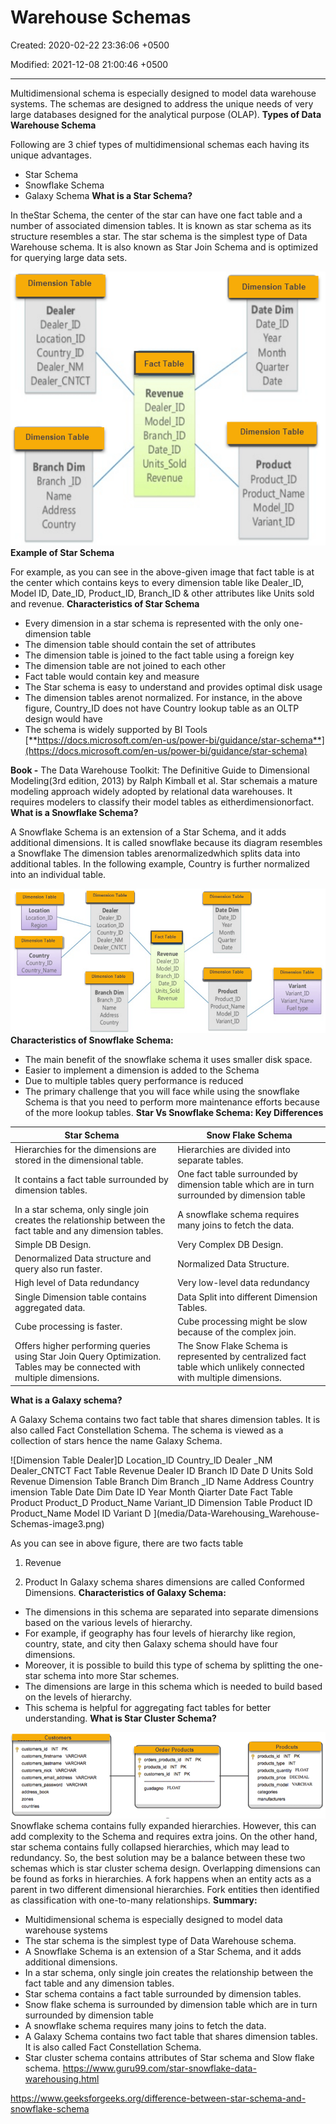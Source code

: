 # Warehouse Schemas

Created: 2020-02-22 23:36:06 +0500

Modified: 2021-12-08 21:00:46 +0500

---

Multidimensional schema is especially designed to model data warehouse systems. The schemas are designed to address the unique needs of very large databases designed for the analytical purpose (OLAP).
**Types of Data Warehouse Schema**

Following are 3 chief types of multidimensional schemas each having its unique advantages.
-   Star Schema
-   Snowflake Schema
-   Galaxy Schema
**What is a Star Schema?**

In theStar Schema, the center of the star can have one fact table and a number of associated dimension tables. It is known as star schema as its structure resembles a star. The star schema is the simplest type of Data Warehouse schema. It is also known as Star Join Schema and is optimized for querying large data sets.

![Dimension Table Dealer Dealer_lD Location ID Country_ID Dealer NM Dealer CNTCT Dimension Table Branch Dim Branch ID Name Address Country Fact Table Revenue Dealer ID Model ID Branch_ID Date ID Units Sold Revenue Dimension Table Date Dim Date ID Year Month Quarter Date Dimension Table Product Product ID Product Name Model_lD Variant ID ](media/Data-Warehousing_Warehouse-Schemas-image1.png)
**Example of Star Schema**

For example, as you can see in the above-given image that fact table is at the center which contains keys to every dimension table like Dealer_ID, Model ID, Date_ID, Product_ID, Branch_ID & other attributes like Units sold and revenue.
**Characteristics of Star Schema**
-   Every dimension in a star schema is represented with the only one-dimension table
-   The dimension table should contain the set of attributes
-   The dimension table is joined to the fact table using a foreign key
-   The dimension table are not joined to each other
-   Fact table would contain key and measure
-   The Star schema is easy to understand and provides optimal disk usage
-   The dimension tables arenot normalized. For instance, in the above figure, Country_ID does not have Country lookup table as an OLTP design would have
-   The schema is widely supported by BI Tools
[**https://docs.microsoft.com/en-us/power-bi/guidance/star-schema**](https://docs.microsoft.com/en-us/power-bi/guidance/star-schema)

**Book -** The Data Warehouse Toolkit: The Definitive Guide to Dimensional Modeling(3rd edition, 2013) by Ralph Kimball et al.
Star schemais a mature modeling approach widely adopted by relational data warehouses. It requires modelers to classify their model tables as eitherdimensionorfact.
**What is a Snowflake Schema?**

A Snowflake Schema is an extension of a Star Schema, and it adds additional dimensions. It is called snowflake because its diagram resembles a Snowflake
The dimension tables arenormalizedwhich splits data into additional tables. In the following example, Country is further normalized into an individual table.

![mens on a Location Location_ID R ion Dimension Table Country Country_ID Countr _ Name Dimension Table Dealer Dealer_1D Location_ID Country_ID Dealer NM Dealer_CNTCT Dimension Table Branch Dim Branch ID Name Add ress Country Fact Table Revenue Dealer ID Model ID Branch ID Date ID Un its_Sold Revenue Dimension Table Date Dim Date_lD Year Month Quarter Date Dimension Table Product Product_ID Product_Name Model_lD Variant_ID Dimension Table Variant Variant_lD Variant_Name Fuel type ](media/Data-Warehousing_Warehouse-Schemas-image2.png)
**Characteristics of Snowflake Schema:**
-   The main benefit of the snowflake schema it uses smaller disk space.
-   Easier to implement a dimension is added to the Schema
-   Due to multiple tables query performance is reduced
-   The primary challenge that you will face while using the snowflake Schema is that you need to perform more maintenance efforts because of the more lookup tables.
**Star Vs Snowflake Schema: Key Differences**

| **Star Schema**                                                                                                        | **Snow Flake Schema**                                                                                             |
|-------------------------------------|-----------------------------------|
| Hierarchies for the dimensions are stored in the dimensional table.                                                    | Hierarchies are divided into separate tables.                                                                     |
| It contains a fact table surrounded by dimension tables.                                                               | One fact table surrounded by dimension table which are in turn surrounded by dimension table                      |
| In a star schema, only single join creates the relationship between the fact table and any dimension tables.           | A snowflake schema requires many joins to fetch the data.                                                         |
| Simple DB Design.                                                                                                      | Very Complex DB Design.                                                                                           |
| Denormalized Data structure and query also run faster.                                                                 | Normalized Data Structure.                                                                                        |
| High level of Data redundancy                                                                                          | Very low-level data redundancy                                                                                    |
| Single Dimension table contains aggregated data.                                                                       | Data Split into different Dimension Tables.                                                                       |
| Cube processing is faster.                                                                                             | Cube processing might be slow because of the complex join.                                                        |
| Offers higher performing queries using Star Join Query Optimization. Tables may be connected with multiple dimensions. | The Snow Flake Schema is represented by centralized fact table which unlikely connected with multiple dimensions. |
**What is a Galaxy schema?**

A Galaxy Schema contains two fact table that shares dimension tables. It is also called Fact Constellation Schema. The schema is viewed as a collection of stars hence the name Galaxy Schema.

![Dimension Table Dealer]D Location_lD Country_lD Dealer _NM Dealer_CNTCT Fact Table Revenue Dealer ID Branch ID Date D Units Sold Revenue Dimension Table Branch Dim Branch _ID Name Address Country imension Table Date Dim Date ID Year Month Qiarter Date Fact Table Product Product_D Product_Name Variant_lD Dimension Table Product ID Product_Name Model ID Variant D ](media/Data-Warehousing_Warehouse-Schemas-image3.png)

As you can see in above figure, there are two facts table

1.  Revenue

2.  Product
In Galaxy schema shares dimensions are called Conformed Dimensions.
**Characteristics of Galaxy Schema:**
-   The dimensions in this schema are separated into separate dimensions based on the various levels of hierarchy.
-   For example, if geography has four levels of hierarchy like region, country, state, and city then Galaxy schema should have four dimensions.
-   Moreover, it is possible to build this type of schema by splitting the one-star schema into more Star schemes.
-   The dimensions are large in this schema which is needed to build based on the levels of hierarchy.
-   This schema is helpful for aggregating fact tables for better understanding.
**What is Star Cluster Schema?**

![](media/Data-Warehousing_Warehouse-Schemas-image4.png)
Snowflake schema contains fully expanded hierarchies. However, this can add complexity to the Schema and requires extra joins. On the other hand, star schema contains fully collapsed hierarchies, which may lead to redundancy. So, the best solution may be a balance between these two schemas which is star cluster schema design.
Overlapping dimensions can be found as forks in hierarchies. A fork happens when an entity acts as a parent in two different dimensional hierarchies. Fork entities then identified as classification with one-to-many relationships.
**Summary:**
-   Multidimensional schema is especially designed to model data warehouse systems
-   The star schema is the simplest type of Data Warehouse schema.
-   A Snowflake Schema is an extension of a Star Schema, and it adds additional dimensions.
-   In a star schema, only single join creates the relationship between the fact table and any dimension tables.
-   Star schema contains a fact table surrounded by dimension tables.
-   Snow flake schema is surrounded by dimension table which are in turn surrounded by dimension table
-   A snowflake schema requires many joins to fetch the data.
-   A Galaxy Schema contains two fact table that shares dimension tables. It is also called Fact Constellation Schema.
-   Star cluster schema contains attributes of Star schema and Slow flake schema.
<https://www.guru99.com/star-snowflake-data-warehousing.html>

<https://www.geeksforgeeks.org/difference-between-star-schema-and-snowflake-schema>

